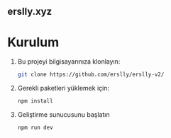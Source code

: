 ## erslly.xyz  

# Kurulum

1. Bu projeyi bilgisayarınıza klonlayın:
   ```bash
   git clone https://github.com/erslly/erslly-v2/

2. Gerekli paketleri yüklemek için:
    ```bash
   npm install

3. Geliştirme sunucusunu başlatın
   ```bash
   npm run dev

